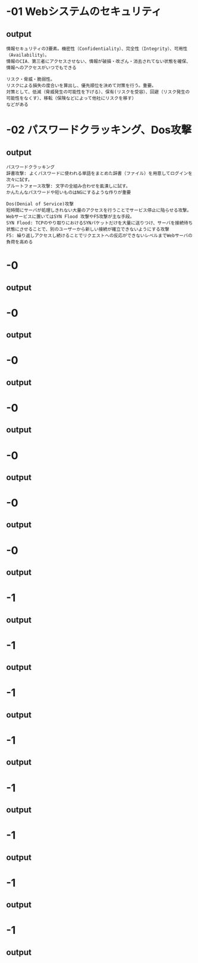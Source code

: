 # -01 Webシステムのセキュリティ 
## output
    情報セキュリティの3要素。機密性（Confidentiality）、完全性（Integrity）、可用性（Availability）。
    情報のCIA．第三者にアクセスさせない、情報が破損・改ざん・消去されてない状態を確保、情報へのアクセスがいつでもできる

    リスク・脅威・脆弱性。
    リスクによる損失の度合いを算出し、優先順位を決めて対策を行う。重要。
    対策として、低減（脅威発生の可能性を下げる）、保有(リスクを受容）、回避（リスク発生の可能性をなくす）、移転（保険などによって他社にリスクを移す） 
    などがある

# -02 パスワードクラッキング、Dos攻撃
## output
    パスワードクラッキング
    辞書攻撃: よくパスワードに使われる単語をまとめた辞書（ファイル）を用意してログインを次々に試す。
    ブルートフォース攻撃: 文字の全組み合わせを虱潰しに試す。
    かんたんなパスワードや短いものはNGにするような作りが重要

    Dos(Denial of Service)攻撃
    短時間にサーバが処理しきれない大量のアクセスを行うことでサービス停止に陥らせる攻撃。
    Webサービスに置いてはSYN Flood 攻撃やF5攻撃が主な手段。
    SYN Flood: TCPのやり取りにおけるSYNパケットだけを大量に送りつけ、サーバを接続待ち状態にさせることで、別のユーザーから新しい接続が確立できないようにする攻撃
    F5: 繰り返しアクセスし続けることでリクエストへの反応ができないレベルまでWebサーバの負荷を高める



# -0
## output
# -0
## output
# -0
## output
# -0
## output
# -0
## output
# -0
## output
# -0
## output
# -1
## output
# -1
## output

# -1
## output
# -1
## output
# -1
## output
# -1
## output
# -1
## output
# -1
## output